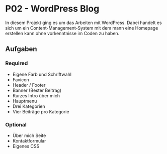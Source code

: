 # P02 - WordPress Blog
In diesem Projekt ging es um das Arbeiten mit WordPress. Dabei handelt es sich um ein Content-Management-System mit dem mann eine Homepage erstellen kann ohne vorkenntnisse im Coden zu haben. 

## Aufgaben

### Required
- Eigene Farb und Schriftwahl
- Favicon
- Header / Footer
- Banner (Bester Beitrag)
- Kurzes Intro über mich
- Hauptmenu
- Drei Kategorien
- Vier Beiträge pro Kategorie


### Optional
- Über mich Seite
- Kontaktformular
- Eigenes CSS